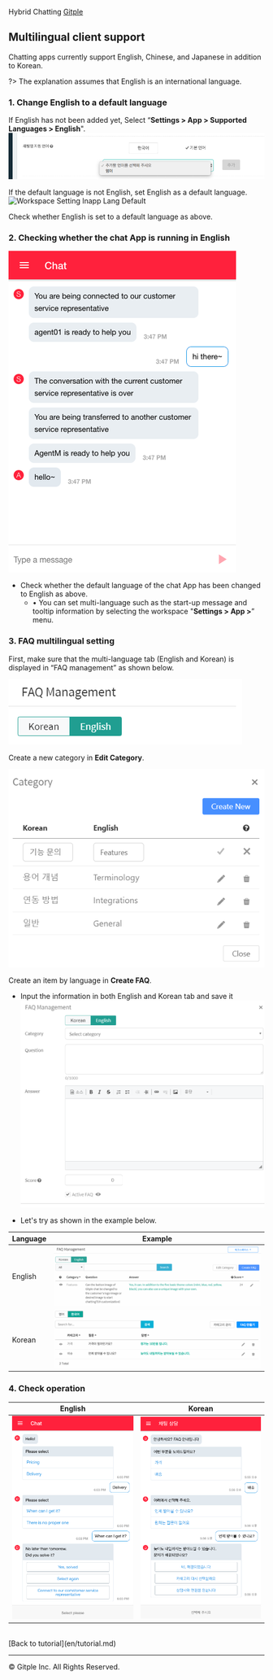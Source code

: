 Hybrid Chatting [Gitple](https://gitple.io/en)

## Multilingual client support

Chatting apps currently support English, Chinese, and Japanese in addition to Korean.

?> The explanation assumes that English is an international language.

### 1. Change English to a default language

If English has not been added yet, Select “**Settings > App > Supported Languages > English**". 
![Workspace Setting Inapp Lang](assets/images/wsSettingInappLang.png)

If the default language is not English, set English as a default language. 
![Workspace Setting Inapp Lang Default](assets/images/wsSettingInappLangEng.png)

Check whether English is set to a default language as above.

### 2. Checking whether the chat App is running in English

![In-app Chat English](assets/images/inappChat-en.png)

* Check whether the default language of the chat App has been changed to English as above.
  - •	You can set multi-language such as the start-up message and tooltip information by selecting the workspace "**Settings > App >**” menu.

### 3. FAQ multilingual setting

First, make sure that the multi-language tab (English and Korean) is displayed in “FAQ management” as shown below.

![WS FAQ Languages](assets/images/wsFAQlang.png)

Create a new category in **Edit Category**.

![WS FAQ Languages Cateogry](assets/images/wsFAQlangCategory.png)


Create an item by language in **Create FAQ**.
  - Input the information in both English and Korean tab and save it
    ![WS FAQ Languages Item](assets/images/wsFAQlangItem.png) 

  - Let's try as shown in the example below.

| Language | Example |
|--------| -------|
| English | ![WS FAQ Languages En](assets/images/wsFAQlangEn.png) | 
| Korean | ![WS FAQ Languages Ko](assets/images/wsFAQlangKo.png) | 

### 4. Check operation

| English | Korean |
|--------| -------|
| ![Inapp FAQ En](assets/images/inappFAQEn.png) | ![Inapp FAQ Ko](assets/images/inappFAQKo.png) |


<br>
[Back to tutorial](en/tutorial.md)

---

© Gitple Inc. All Rights Reserved.
